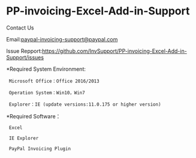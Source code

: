 # PP-invoicing-Excel-Add-in-Support
Contact Us

Email:paypal-invoicing-support@paypal.com

Issue Repport:https://github.com/InvSupport/PP-invoicing-Excel-Add-in-Support/issues



*Required System Environment: 

     Microsoft Office：Office 2016/2013

     Operation System：Win10，Win7

     Explorer：IE (update versions:11.0.175 or higher version)



*Required Software：

     Excel

     IE Explorer

     PayPal Invoicing Plugin

